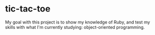# tic-tac-toe

My goal with this project is to show my knowledge of Ruby, and test my skills with what I'm currently studying: object-oriented programming.